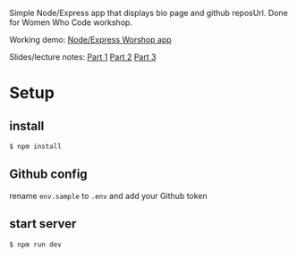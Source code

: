 Simple Node/Express app that displays bio page and github reposUrl. Done for Women Who Code workshop.

Working demo: [Node/Express Worshop app](https://live-demo-wykhuh.herokuapp.com)

Slides/lecture notes:
[Part 1](https://speakerdeck.com/wykhuh/express-p1)
[Part 2](https://speakerdeck.com/wykhuh/express-part-2)
[Part 3](https://speakerdeck.com/wykhuh/express-part-3)

# Setup

## install

```bash
$ npm install
```

## Github config
rename `env.sample` to `.env` and add your Github token

## start server

```bash
$ npm run dev
```
